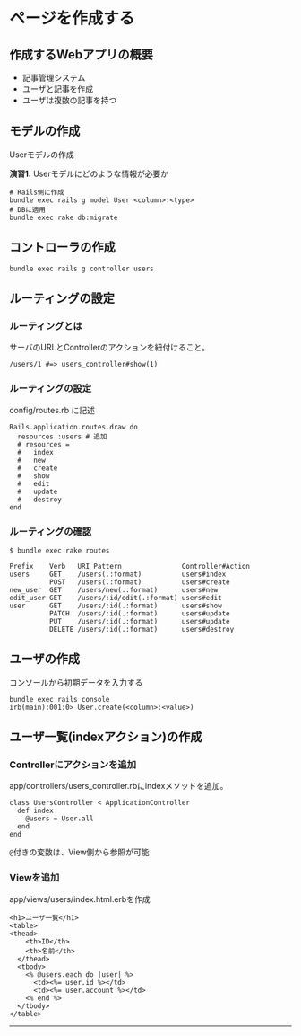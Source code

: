 # ページを作成する

## 作成するWebアプリの概要

- 記事管理システム
- ユーザと記事を作成
- ユーザは複数の記事を持つ

## モデルの作成

Userモデルの作成

**演習1.** Userモデルにどのような情報が必要か

```
# Rails側に作成
bundle exec rails g model User <column>:<type>
# DBに適用
bundle exec rake db:migrate
```

## コントローラの作成

```
bundle exec rails g controller users
```

## ルーティングの設定

### ルーティングとは

サーバのURLとControllerのアクションを紐付けること。

```
/users/1 #=> users_controller#show(1)
```

### ルーティングの設定

config/routes.rb に記述

```
Rails.application.routes.draw do
  resources :users # 追加
  # resources =
  #   index
  #   new
  #   create
  #   show
  #   edit
  #   update
  #   destroy
end
```

### ルーティングの確認

```
$ bundle exec rake routes

Prefix    Verb   URI Pattern               Controller#Action
users     GET    /users(.:format)          users#index
          POST   /users(.:format)          users#create
new_user  GET    /users/new(.:format)      users#new
edit_user GET    /users/:id/edit(.:format) users#edit
user      GET    /users/:id(.:format)      users#show
          PATCH  /users/:id(.:format)      users#update
          PUT    /users/:id(.:format)      users#update
          DELETE /users/:id(.:format)      users#destroy
```

## ユーザの作成

コンソールから初期データを入力する

```
bundle exec rails console
irb(main):001:0> User.create(<column>:<value>)
```

## ユーザ一覧(indexアクション)の作成

### Controllerにアクションを追加

app/controllers/users_controller.rbにindexメソッドを追加。

```
class UsersController < ApplicationController
  def index
    @users = User.all
  end
end
```

`@`付きの変数は、View側から参照が可能

### Viewを追加

app/views/users/index.html.erbを作成

```
<h1>ユーザ一覧</h1>
<table>                                                                                                            <thead>
    <th>ID</th>
    <th>名前</th>
  </thead>
  <tbody>
    <% @users.each do |user| %>
      <td><%= user.id %></td>
      <td><%= user.account %></td>
    <% end %>
  </tbody>
</table>
```


---
